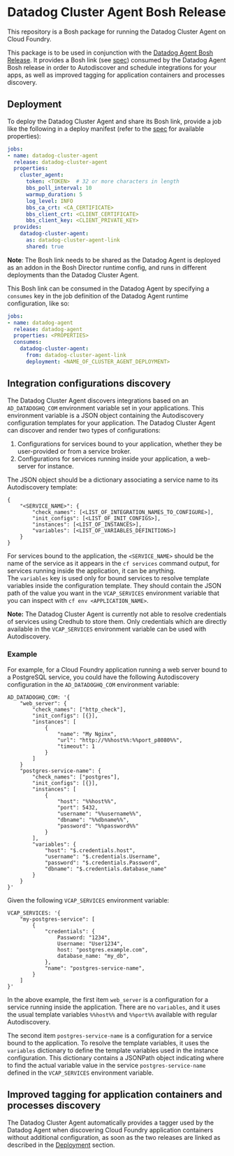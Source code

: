 # Datadog Cluster Agent Bosh Release

This repository is a Bosh package for running the Datadog Cluster Agent on Cloud Foundry.

This package is to be used in conjunction with the [Datadog Agent Bosh Release](https://github.com/datadog/datadog-agent-boshrelease).
It provides a Bosh link (see [spec](jobs/datadog-cluster-agent/spec)) consumed by the Datadog Agent Bosh release in order to Autodiscover and schedule integrations for your apps, as well as improved tagging for application containers and processes discovery.

## Deployment
To deploy the Datadog Cluster Agent and share its Bosh link, provide a job like the following in a deploy manifest (refer to the [spec](jobs/datadog-cluster-agent/spec) for available properties):

```yaml
jobs:
- name: datadog-cluster-agent
  release: datadog-cluster-agent
  properties:
    cluster_agent:
      token: <TOKEN>  # 32 or more characters in length 
      bbs_poll_interval: 10
      warmup_duration: 5
      log_level: INFO
      bbs_ca_crt: <CA_CERTIFICATE>
      bbs_client_crt: <CLIENT_CERTIFICATE>
      bbs_client_key: <CLIENT_PRIVATE_KEY>
  provides:
    datadog-cluster-agent:
      as: datadog-cluster-agent-link
      shared: true
```

**Note**: The Bosh link needs to be shared as the Datadog Agent is deployed as an addon in the Bosh Director runtime config, and runs in different deployments than the Datadog Cluster Agent.

This Bosh link can be consumed in the Datadog Agent by specifying a `consumes` key in the job definition of the Datadog Agent runtime configuration, like so:

```yaml
jobs:
- name: datadog-agent
  release: datadog-agent
  properties: <PROPERTIES>
  consumes:
    datadog-cluster-agent:
      from: datadog-cluster-agent-link
      deployment: <NAME_OF_CLUSTER_AGENT_DEPLOYMENT>
```

## Integration configurations discovery
The Datadog Cluster Agent discovers integrations based on an `AD_DATADOGHQ_COM` environment variable set in your applications.
This environment variable is a JSON object containing the Autodiscovery configuration templates for your application. The Datadog Cluster Agent can discover and render two types of configurations:
  1. Configurations for services bound to your application, whether they be user-provided or from a service broker.
  2. Configurations for services running inside your application, a web-server for instance.

The JSON object should be a dictionary associating a service name to its Autodiscovery template:
```
{
    "<SERVICE_NAME>": {
        "check_names": [<LIST_OF_INTEGRATION_NAMES_TO_CONFIGURE>],
        "init_configs": [<LIST_OF_INIT_CONFIGS>],
        "instances": [<LIST_OF_INSTANCES>],
        "variables": [<LIST_OF_VARIABLES_DEFINITIONS>]
    }
}
```

For services bound to the application, the `<SERVICE_NAME>` should be the name of the service as it appears in the `cf services` command output, for services running inside the application, it can be anything.  
The `variables` key is used only for bound services to resolve template variables inside the configuration template. They should contain the JSON path of the value you want in the `VCAP_SERVICES` environment variable that you can inspect with `cf env <APPLICATION_NAME>`.

**Note:** The Datadog Cluster Agent is currently not able to resolve credentials of services using Credhub to store them. Only credentials which are directly available in the `VCAP_SERVICES` environment variable can be used with Autodiscovery.

### Example

For example, for a Cloud Foundry application running a web server bound to a PostgreSQL service, you could have the following Autodiscovery configuration in the `AD_DATADOGHQ_COM` environment variable:

```
AD_DATADOGHQ_COM: '{
    "web_server": {
        "check_names": ["http_check"],
        "init_configs": [{}],
        "instances": [
            {
                "name": "My Nginx",
                "url": "http://%%host%%:%%port_p8080%%",
                "timeout": 1
            }
        ]
    }
    "postgres-service-name": {
        "check_names": ["postgres"],
        "init_configs": [{}],
        "instances": [
            {
                "host": "%%host%%",
                "port": 5432,
                "username": "%%username%%",
                "dbname": "%%dbname%%",
                "password": "%%password%%"
            }
        ],
        "variables": {
            "host": "$.credentials.host",
            "username": "$.credentials.Username",
            "password": "$.credentials.Password",
            "dbname": "$.credentials.database_name"
        }
    }
}'
```

Given the following `VCAP_SERVICES` environment variable:
```
VCAP_SERVICES: '{
    "my-postgres-service": [
        {
            "credentials": {
                Password: "1234",
                Username: "User1234",
                host: "postgres.example.com",
                database_name: "my_db",
            },
            "name": "postgres-service-name",
        }
    ]
}'
```

In the above example, the first item `web_server` is a configuration for a service running inside the application.
There are no `variables`, and it uses the usual template variables `%%host%%` and `%%port%%` available with regular Autodiscovery.

The second item `postgres-service-name` is a configuration for a service bound to the application.
To resolve the template variables, it uses the `variables` dictionary to define the template variables used in the instance configuration.
This dictionary contains a JSONPath object indicating where to find the actual variable value in the service `postgres-service-name` defined in the `VCAP_SERVICES` environment variable.

## Improved tagging for application containers and processes discovery

The Datadog Cluster Agent automatically provides a tagger used by the Datadog Agent when discovering Cloud Foundry application containers without additional configuration, as soon as the two releases are linked as described in the [Deployment](#Deployment) section.
